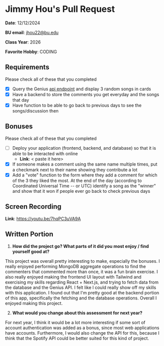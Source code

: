 # Jimmy Hou's Pull Request
**Date**: 12/12/2024

**BU email**: jhou22@bu.edu

**Class Year**: 2026

**Favorite Hobby**: CODING

## Requirements
Please check all of these that you completed

- [x] Query the Genius [api endpoint](https://docs.genius.com/#/getting-started-h1) and display 3 random songs in cards
- [x] Have a backend to store the comments you get everyday and the songs that day 
- [x] Have function to be able to go back to previous days to see the songs/discussion then

## Bonuses
Please check all of these that you completed

- [ ] Deploy your application (frontend, backend, and database) so that it is able to be interacted with online
  - **Link**: < paste it here>
- [x] If someone makes a comment using the same name multiple times, put a checkmark next to their name showing they contribute a lot
- [x] Add a "vote" function to the form where they add a comment for which of the 3 they liked the most. At the end of the day (according to Coordinated Universal Time -- or UTC) identify a song as the "winner" and show that it won if people ever go back to check previous days

## Screen Recording 
**Link**: https://youtu.be/7hqPC3uVA9A

## Written Portion
1. **How did the project go? What parts of it did you most enjoy / find yourself good at?**
   
This project was overall pretty interesting to make, especially the bonuses. I really enjoyed performing MongoDB aggregate operations to find the commenters that commented more than once, it was a fun brain exercise. I also really enjoyed making the frontend UI layout with Tailwind and exercising my skills regarding React + Next.js, and trying to fetch data from the database and the Genius API. I felt like I could really show off my skills with this application. I found out that I'm pretty good at the backend portion of this app, specifically the fetching and the database operations. Overall I enjoyed making this project.

2. **What would you change about this assessment for next year?**
   
For next year, I think it would be a lot more interesting if some sort of account authentication was added as a bonus, since most web applications have accounts. Furthermore, I would also change the API for this, because I think that the Spotify API could be better suited for this kind of project.


